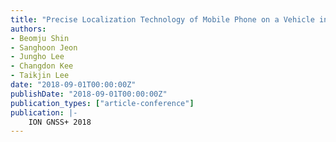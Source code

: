 ```yaml
---
title: "Precise Localization Technology of Mobile Phone on a Vehicle in Tunnel using LTE Signal Based Surface Correlation"
authors:
- Beomju Shin
- Sanghoon Jeon
- Jungho Lee
- Changdon Kee
- Taikjin Lee
date: "2018-09-01T00:00:00Z"
publishDate: "2018-09-01T00:00:00Z"
publication_types: ["article-conference"]
publication: |-
    ION GNSS+ 2018
---
```

